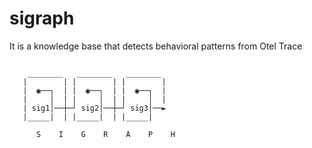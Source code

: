 # sigraph
It is a knowledge base that detects behavioral patterns from Otel Trace

```

    ________   ________   ________
   |        | |        | |        |
   |  ◉──┐  | |  ◉──┐  | |  ◉──┐  |
   |     │  | |     │  | |     │  |
   | sig1│──┼─┘ sig2│──┼─┘ sig3│──►
   |_____|  | |_____|  | |_____|   

      S    I    G    R    A    P    H


```
